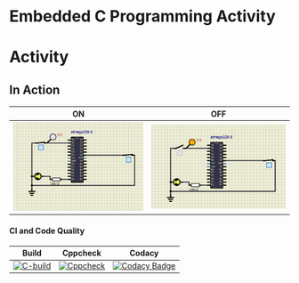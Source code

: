 # Embedded C Programming Activity

# Activity 

## In Action

|ON|OFF|
|:--:|:--:|
|![ON](simulation/ON.png)|![OFF](simulation/OFF.png)|

#### CI and Code Quality

|Build|Cppcheck|Codacy|
|:--:|:--:|:--:|
|[![C-build](https://github.com/Saisanathpotnuru/Activity/actions/workflows/c-build.yml/badge.svg)](https://github.com/Saisanathpotnuru/Activity/actions/workflows/c-build.yml)|[![Cppcheck](https://github.com/Saisanathpotnuru/Activity/actions/workflows/cppcheck.yml/badge.svg)](https://github.com/Saisanathpotnuru/Activity/actions/workflows/cppcheck.yml)|[![Codacy Badge]()]()|
